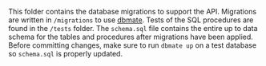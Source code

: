This folder contains the database migrations to support the API. Migrations are
written in `/migrations` to use [dbmate](https://github.com/amacneil/dbmate).
Tests of the SQL procedures are found in the `/tests` folder.
The `schema.sql` file contains the entire up to data schema for the tables and
procedures after migrations have been applied. Before committing changes, make
sure to run `dbmate up` on a test database so `schema.sql` is properly updated.
